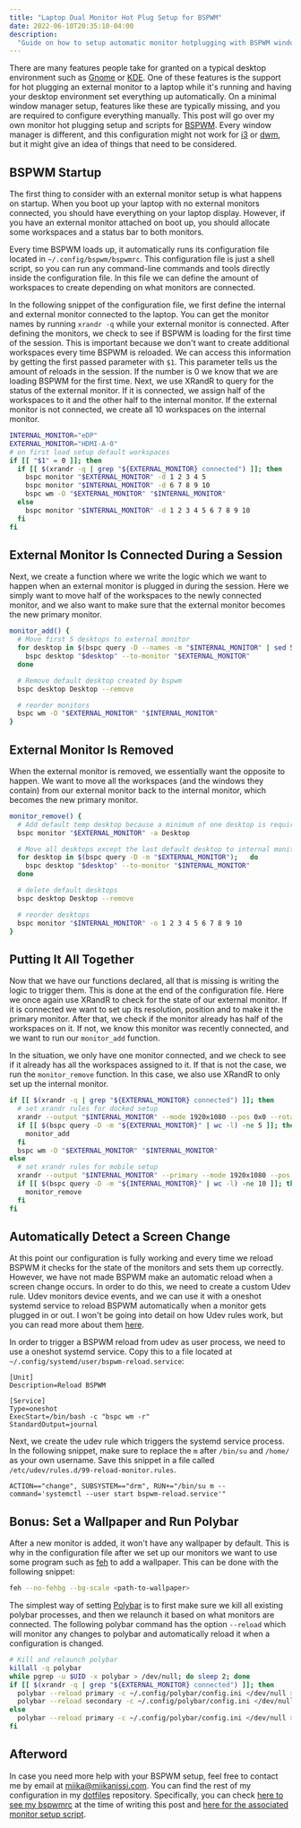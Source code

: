 ```yaml
---
title: "Laptop Dual Monitor Hot Plug Setup for BSPWM"
date: 2022-06-10T20:35:10-04:00
description:
  "Guide on how to setup automatic monitor hotplugging with BSPWM window manager. "
---
```


There are many features people take for granted on a typical desktop environment such as
[Gnome](https://www.gnome.org/) or [KDE](https://kde.org/). One of these features is the
support for hot plugging an external monitor to a laptop while it's running and having
your desktop environment set everything up automatically. On a minimal window manager
setup, features like these are typically missing, and you are required to configure
everything manually. This post will go over my own monitor hot plugging setup and
scripts for [BSPWM](https://github.com/baskerville/bspwm). Every window manager is
different, and this configuration might not work for [i3](https://i3wm.org/) or
[dwm](https://dwm.suckless.org/), but it might give an idea of things that need to be
considered.

## BSPWM Startup

The first thing to consider with an external monitor setup is what happens on startup.
When you boot up your laptop with no external monitors connected, you should have
everything on your laptop display. However, if you have an external monitor attached on
boot up, you should allocate some workspaces and a status bar to both monitors.

Every time BSPWM loads up, it automatically runs its configuration file located in
`~/.config/bspwm/bspwmrc`. This configuration file is just a shell script, so you can
run any command-line commands and tools directly inside the configuration file. In this
file we can define the amount of workspaces to create depending on what monitors are
connected.

In the following snippet of the configuration file, we first define the internal and
external monitor connected to the laptop. You can get the monitor names by running
`xrandr -q` while your external monitor is connected. After defining the monitors, we
check to see if BSPWM is loading for the first time of the session. This is important
because we don't want to create additional workspaces every time BSPWM is reloaded. We
can access this information by getting the first passed parameter with `$1`. This
parameter tells us the amount of reloads in the session. If the number is 0 we know that
we are loading BSPWM for the first time. Next, we use XRandR to query for the status of
the external monitor. If it is connected, we assign half of the workspaces to it and the
other half to the internal monitor. If the external monitor is not connected, we create
all 10 workspaces on the internal monitor.

```bash
INTERNAL_MONITOR="eDP"
EXTERNAL_MONITOR="HDMI-A-0"
# on first load setup default workspaces
if [[ "$1" = 0 ]]; then
  if [[ $(xrandr -q | grep "${EXTERNAL_MONITOR} connected") ]]; then
    bspc monitor "$EXTERNAL_MONITOR" -d 1 2 3 4 5
    bspc monitor "$INTERNAL_MONITOR" -d 6 7 8 9 10
    bspc wm -O "$EXTERNAL_MONITOR" "$INTERNAL_MONITOR"
  else
    bspc monitor "$INTERNAL_MONITOR" -d 1 2 3 4 5 6 7 8 9 10
  fi
fi
```

## External Monitor Is Connected During a Session

Next, we create a function where we write the logic which we want to happen when an
external monitor is plugged in during the session. Here we simply want to move half of
the workspaces to the newly connected monitor, and we also want to make sure that the
external monitor becomes the new primary monitor.

```bash
monitor_add() {
  # Move first 5 desktops to external monitor
  for desktop in $(bspc query -D --names -m "$INTERNAL_MONITOR" | sed 5q); do
    bspc desktop "$desktop" --to-monitor "$EXTERNAL_MONITOR"
  done

  # Remove default desktop created by bspwm
  bspc desktop Desktop --remove

  # reorder monitors
  bspc wm -O "$EXTERNAL_MONITOR" "$INTERNAL_MONITOR"
}
```

## External Monitor Is Removed

When the external monitor is removed, we essentially want the opposite to happen. We
want to move all the workspaces (and the windows they contain) from our external monitor
back to the internal monitor, which becomes the new primary monitor.

```bash
monitor_remove() {
  # Add default temp desktop because a minimum of one desktop is required per monitor
  bspc monitor "$EXTERNAL_MONITOR" -a Desktop

  # Move all desktops except the last default desktop to internal monitor
  for desktop in $(bspc query -D -m "$EXTERNAL_MONITOR");	do
    bspc desktop "$desktop" --to-monitor "$INTERNAL_MONITOR"
  done

  # delete default desktops
  bspc desktop Desktop --remove

  # reorder desktops
  bspc monitor "$INTERNAL_MONITOR" -o 1 2 3 4 5 6 7 8 9 10
}
```

## Putting It All Together

Now that we have our functions declared, all that is missing is writing the logic to
trigger them. This is done at the end of the configuration file. Here we once again use
XRandR to check for the state of our external monitor. If it is connected we want to set
up its resolution, position and to make it the primary monitor. After that, we check if
the monitor already has half of the workspaces on it. If not, we know this monitor was
recently connected, and we want to run our `monitor_add` function.

In the situation, we only have one monitor connected, and we check to see if it already
has all the workspaces assigned to it. If that is not the case, we run the
`monitor_remove` function. In this case, we also use XRandR to only set up the internal
monitor.

```bash
if [[ $(xrandr -q | grep "${EXTERNAL_MONITOR} connected") ]]; then
  # set xrandr rules for docked setup
  xrandr --output "$INTERNAL_MONITOR" --mode 1920x1080 --pos 0x0 --rotate normal --output "$EXTERNAL_MONITOR" --primary --mode 1920x1080 --pos 1920x0 --rotate normal
  if [[ $(bspc query -D -m "${EXTERNAL_MONITOR}" | wc -l) -ne 5 ]]; then
    monitor_add
  fi
  bspc wm -O "$EXTERNAL_MONITOR" "$INTERNAL_MONITOR"
else
  # set xrandr rules for mobile setup
  xrandr --output "$INTERNAL_MONITOR" --primary --mode 1920x1080 --pos 0x0 --rotate normal --output "$EXTERNAL_MONITOR" --off
  if [[ $(bspc query -D -m "${INTERNAL_MONITOR}" | wc -l) -ne 10 ]]; then
    monitor_remove
  fi
fi
```

## Automatically Detect a Screen Change

At this point our configuration is fully working and every time we reload BSPWM it
checks for the state of the monitors and sets them up correctly. However, we have not
made BSPWM make an automatic reload when a screen change occurs. In order to do this, we
need to create a custom Udev rule. Udev monitors device events, and we can use it with a
oneshot systemd service to reload BSPWM automatically when a monitor gets plugged in or
out. I won't be going into detail on how Udev rules work, but you can read more about
them [here](https://wiki.debian.org/udev).

In order to trigger a BSPWM reload from udev as user process, we need to use a oneshot
systemd service. Copy this to a file located at
`~/.config/systemd/user/bspwm-reload.service`:

```text
[Unit]
Description=Reload BSPWM

[Service]
Type=oneshot
ExecStart=/bin/bash -c "bspc wm -r"
StandardOutput=journal
```

Next, we create the udev rule which triggers the systemd service process. In the
following snippet, make sure to replace the `m` after `/bin/su` and `/home/` as your own
username. Save this snippet in a file called
`/etc/udev/rules.d/99-reload-monitor.rules`.

```text
ACTION=="change", SUBSYSTEM=="drm", RUN+="/bin/su m --command='systemctl --user start bspwm-reload.service'"
```

## Bonus: Set a Wallpaper and Run Polybar

After a new monitor is added, it won't have any wallpaper by default. This is why in the
configuration file after we set up our monitors we want to use some program such as
[feh](https://feh.finalrewind.org/) to add a wallpaper. This can be done with the
following snippet:

```bash
feh --no-fehbg --bg-scale <path-to-wallpaper>
```

The simplest way of setting [Polybar](https://github.com/polybar/polybar) is to first
make sure we kill all existing polybar processes, and then we relaunch it based on what
monitors are connected. The following polybar command has the option `--reload` which
will monitor any changes to polybar and automatically reload it when a configuration is
changed.

```bash
# Kill and relaunch polybar
killall -q polybar
while pgrep -u $UID -x polybar > /dev/null; do sleep 2; done
if [[ $(xrandr -q | grep "${EXTERNAL_MONITOR} connected") ]]; then
  polybar --reload primary -c ~/.config/polybar/config.ini </dev/null >/var/tmp/polybar-primary.log 2>&1 200>&- &
  polybar --reload secondary -c ~/.config/polybar/config.ini </dev/null >/var/tmp/polybar-secondary.log 2>&1 200>&- &
else
  polybar --reload primary -c ~/.config/polybar/config.ini </dev/null >/var/tmp/polybar-primary.log 2>&1 200>&- &
fi
```

## Afterword

In case you need more help with your BSPWM setup, feel free to contact me by email at
[miika@miikanissi.com](mailto:miika@miikanissi.com). You can find the rest of my
configuration in my [dotfiles](https://github.com/miikanissi/dotfiles) repository.
Specifically, you can check
[here to see my bspwmrc](https://github.com/miikanissi/dotfiles/blob/d22a55006d449d420617ae233add6cd0c83aca53/.config/bspwm/bspwmrc)
at the time of writing this post and
[here for the associated monitor setup script](https://github.com/miikanissi/dotfiles/blob/d22a55006d449d420617ae233add6cd0c83aca53/.local/bin/bspwm_setup_monitors.sh).
